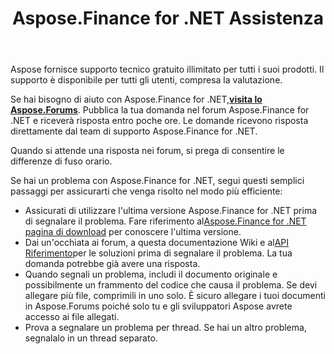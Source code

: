 ﻿---
title: Aspose.Finance for .NET Assistenza
linktitle: Supporto tecnico
type: docs
weight: 60
url: /it/net/technical-support/
description: Aspose.Finance fornisce conversioni di formati relativi alla finanza nei formati XBRL, iXBRL(inline XBRL), XSLX, OFX. I formati di file più diffusi supportati includono XBRL, iXBRL(inline XBRL), XSLX, OFX, OFX versione 1.
---
Aspose fornisce supporto tecnico gratuito illimitato per tutti i suoi prodotti. Il supporto è disponibile per tutti gli utenti, compresa la valutazione.

 Se hai bisogno di aiuto con Aspose.Finance for .NET,[**visita lo Aspose.Forums**](https://forum.aspose.com/c/finance/43). Pubblica la tua domanda nel forum Aspose.Finance for .NET e riceverà risposta entro poche ore. Le domande ricevono risposta direttamente dal team di supporto Aspose.Finance for .NET.

Quando si attende una risposta nei forum, si prega di consentire le differenze di fuso orario.

Se hai un problema con Aspose.Finance for .NET, segui questi semplici passaggi per assicurarti che venga risolto nel modo più efficiente:

-  Assicurati di utilizzare l'ultima versione Aspose.Finance for .NET prima di segnalare il problema. Fare riferimento al[Aspose.Finance for .NET pagina di download](https://www.nuget.org/packages/Aspose.Finance/) per conoscere l'ultima versione.
-  Dai un'occhiata ai forum, a questa documentazione Wiki e al[API Riferimento](https://reference.aspose.com/finance/net)per le soluzioni prima di segnalare il problema. La tua domanda potrebbe già avere una risposta.
- Quando segnali un problema, includi il documento originale e possibilmente un frammento del codice che causa il problema. Se devi allegare più file, comprimili in uno solo. È sicuro allegare i tuoi documenti in Aspose.Forums poiché solo tu e gli sviluppatori Aspose avrete accesso ai file allegati.
- Prova a segnalare un problema per thread. Se hai un altro problema, segnalalo in un thread separato.

